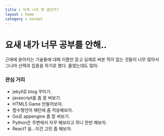 ```yaml
---
title : 이게 나의 첫 글인가?
layout : home
category : normal
---
```

# 요새 내가 너무 공부를 안해..

근래에 쏟아지는 기술들에 대해 이름만 듣고 실제로 써본 적이 없는 것들이 너무 많아서 그나마 선택과 집중을 하기로 했다. 줄였는데도 많아.

### 관심 거리
- jekyll로 blog 꾸미기.
- javascript를 좀 잘 써보기.
- HTML5 Game 만들어보자.
- 함수형언어 패턴에 좀 적응해보자.
- Go로 appengine 좀 잘 써보기.
- Python은 주변에서 자꾸 해보라고 하니 한번 해보자.
- React? 음...이건 고민 좀 해보자.